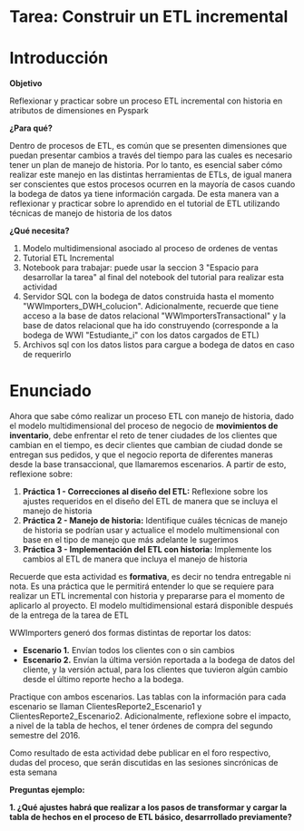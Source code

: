 # Tarea: Construir un ETL incremental

# Introducción

**Objetivo**

Reflexionar y practicar sobre un proceso ETL incremental con historia en atributos de dimensiones en Pyspark

**¿Para qué?**

Dentro  de  procesos  de  ETL,  es común  que se  presenten  dimensiones que puedan  presentar cambios a través del tiempo para las cuales es necesario tener un plan de manejo de historia. Por lo tanto, es esencial saber cómo realizar este manejo en las distintas herramientas de ETLs, de igual manera ser conscientes que estos procesos ocurren en la mayoría de casos cuando la bodega de datos ya tiene información cargada. De esta manera van a reflexionar y practicar sobre lo aprendido en el tutorial de ETL utilizando técnicas de manejo de historia de los datos

**¿Qué necesita?**

1. Modelo multidimensional asociado al proceso de ordenes de ventas
2. Tutorial ETL Incremental 
3. Notebook para trabajar: puede usar la seccion 3 "Espacio para desarrollar la tarea" al final del notebook del tutorial para realizar esta actividad
5. Servidor SQL con la bodega de datos construida hasta el momento "WWImporters_DWH_colucion". Adicionalmente, recuerde que tiene acceso a la base de datos relacional "WWImportersTransactional" y la base de datos relacional que ha ido construyendo (corresponde a la bodega de WWI "Estudiante_i" con los datos cargados de ETL)
6. Archivos sql con los datos listos para cargue a bodega de datos en caso de requerirlo

# Enunciado
Ahora que sabe cómo realizar un proceso ETL con manejo de historia, dado el modelo multidimensional del proceso de negocio de **movimientos de inventario**, debe enfrentar el reto de tener ciudades de los clientes que cambian en el tiempo, es decir clientes que cambian de ciudad donde se entregan sus pedidos, y que el negocio reporta de  diferentes maneras desde la base transaccional, que llamaremos escenarios. A partir de esto, reflexione sobre:
1. **Práctica 1 - Correcciones al diseño del ETL:** Reflexione sobre los ajustes requeridos en el diseño del ETL de manera que se incluya el manejo de historia 
2. **Práctica 2 - Manejo de historia:** Identifique cuáles técnicas de manejo de historia se podrían usar y actualice el modelo multimensional con base en el tipo de manejo que más adelante le sugerimos
3. **Práctica 3 - Implementación del ETL con historia:** Implemente los cambios al ETL de manera que incluya el manejo de historia

Recuerde que esta actividad es **formativa**, es decir no tendra entregable ni nota. Es una práctica que le permitirá entender lo que se requiere para realizar un ETL incremental con historia y prepararse para el momento de aplicarlo al proyecto. 
El modelo multidimensional estará disponible después de la entrega de la tarea de ETL

WWImporters generó dos formas distintas de reportar los datos:
- **Escenario 1.** Envían todos los clientes con o sin cambios
- **Escenario 2.** Envían la última versión reportada a la bodega de datos del cliente, y la versión actual, para los clientes que tuvieron algún cambio desde el último reporte hecho a la bodega.

Practique con ambos escenarios. Las tablas con la información para cada escenario se llaman ClientesReporte2_Escenario1 y ClientesReporte2_Escenario2. Adicionalmente, reflexione sobre el impacto, a nivel de la tabla de hechos, el tener órdenes de compra del segundo semestre del 2016.

Como resultado de esta actividad debe publicar en el foro respectivo, dudas del proceso, que serán discutidas en las sesiones sincrónicas de esta semana

**Preguntas ejemplo:**

**1. ¿Qué ajustes habrá que realizar a los pasos de transformar y cargar la tabla de hechos en el proceso de ETL básico, desarrrollado previamente?** 
